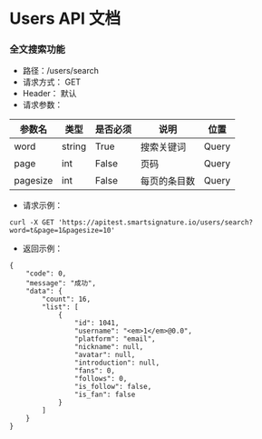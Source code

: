 # Users API 文档

### 全文搜索功能
- 路径：/users/search
- 请求方式： GET
- Header： 默认
- 请求参数：

| 参数名 | 类型 | 是否必须 | 说明 | 位置 |
|---|---|---|---|---|
| word | string | True | 搜索关键词 | Query |
| page | int | False | 页码 | Query |
| pagesize | int | False | 每页的条目数 | Query |

- 请求示例：

```
curl -X GET 'https://apitest.smartsignature.io/users/search?word=t&page=1&pagesize=10' 
```

- 返回示例：
```
{
    "code": 0,
    "message": "成功",
    "data": {
        "count": 16,
        "list": [
            {
                "id": 1041,
                "username": "<em>1</em>@0.0",
                "platform": "email",
                "nickname": null,
                "avatar": null,
                "introduction": null,
                "fans": 0,
                "follows": 0,
                "is_follow": false,
                "is_fan": false
            }
        ]
    }
}
```
